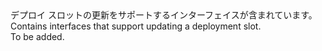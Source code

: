 <Namespace Name="Microsoft.Azure.Management.AppService.Fluent.DeploymentSlot.Update">
  <Docs>
    <summary><span data-ttu-id="5e107-101">デプロイ スロットの更新をサポートするインターフェイスが含まれています。</span><span class="sxs-lookup"><span data-stu-id="5e107-101">Contains interfaces that support updating a deployment slot.</span></span></summary> 
    <remarks>To be added.</remarks>
  </Docs>
</Namespace>
